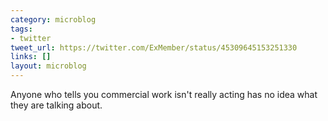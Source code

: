 ```yaml
---
category: microblog
tags:
- twitter
tweet_url: https://twitter.com/ExMember/status/45309645153251330
links: []
layout: microblog
---
```

Anyone who tells you commercial work isn't really acting has no idea what they are talking about.
